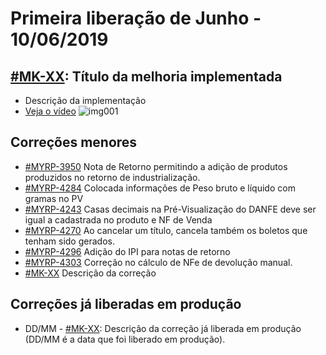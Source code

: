 # Primeira liberação de Junho - 10/06/2019


## [#MK-XX](https://devmyrp.atlassian.net/browse/MK-XX): Título da melhoria implementada
* Descrição da implementação
* [Veja o vídeo](http://recordit.co/2MyFCjFpdq)
![img001](https://i.imgur.com/XXXX.png)

## Correções menores
* [#MYRP-3950](https://devmyrp.atlassian.net/browse/MYRP-3950) Nota de Retorno permitindo a adição de produtos produzidos no retorno de industrialização.
* [#MYRP-4284](https://devmyrp.atlassian.net/browse/MYRP-4284) Colocada informações de Peso bruto e líquido com gramas no PV
* [#MYRP-4243](https://devmyrp.atlassian.net/browse/MYRP-4243) Casas decimais na Pré-Visualização do DANFE deve ser igual a cadastrada no produto e NF de Venda
* [#MYRP-4270](https://devmyrp.atlassian.net/browse/MYRP-4270) Ao cancelar um título, cancela também os boletos que tenham sido gerados.
* [#MYRP-4296](https://devmyrp.atlassian.net/browse/MYRP-4296) Adição do IPI para notas de retorno
* [#MYRP-4303](https://devmyrp.atlassian.net/browse/MYRP-4303) Correção no cálculo de NFe de devolução manual.
* [#MK-XX](https://devmyrp.atlassian.net/browse/MK-XX) Descrição da correção

## Correções já liberadas em produção
* DD/MM - [#MK-XX](https://devmyrp.atlassian.net/browse/MK-XX): Descrição da correção já liberada em produção (DD/MM é a data que foi liberado em produção).
